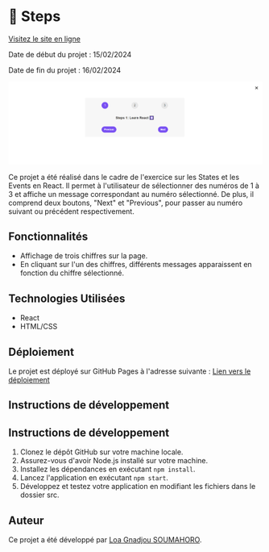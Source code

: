 # 🎲 Steps

[Visitez le site en ligne](https://loagnadjousoumahoro.github.io/steps/)

Date de début du projet : 15/02/2024

Date de fin du projet : 16/02/2024

![Step](./src/images/step-image-site.png)

Ce projet a été réalisé dans le cadre de l'exercice sur les States et les Events en React. Il permet à l'utilisateur de sélectionner des numéros de 1 à 3 et affiche un message correspondant au numéro sélectionné. De plus, il comprend deux boutons, "Next" et "Previous", pour passer au numéro suivant ou précédent respectivement.

## Fonctionnalités

- Affichage de trois chiffres sur la page.
- En cliquant sur l'un des chiffres, différents messages apparaissent en fonction du chiffre sélectionné.

## Technologies Utilisées

- React
- HTML/CSS

## Déploiement

Le projet est déployé sur GitHub Pages à l'adresse suivante : [Lien vers le déploiement](https://loagnadjousoumahoro.github.io/steps/)

## Instructions de développement

## Instructions de développement

1. Clonez le dépôt GitHub sur votre machine locale.
2. Assurez-vous d'avoir Node.js installé sur votre machine.
3. Installez les dépendances en exécutant `npm install`.
4. Lancez l'application en exécutant `npm start`.
5. Développez et testez votre application en modifiant les fichiers dans le dossier src.

## Auteur

Ce projet a été développé par [Loa Gnadjou SOUMAHORO](https://github.com/LoaGnadjouSoumahoro).
